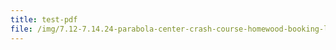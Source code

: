 ```yaml
---
title: test-pdf
file: /img/7.12-7.14.24-parabola-center-crash-course-homewood-booking-link-1-.pdf
---
```

